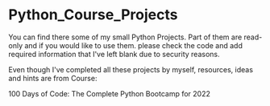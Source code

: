 # Python_Course_Projects
You can find there some of my small Python Projects. 
Part of them are read-only and if you would like to use them. please check the code and add required information that I've left blank due to security reasons.

Even though I've completed all these projects by myself, resources, ideas and hints are from Course:

100 Days of Code: The Complete Python Bootcamp for 2022
